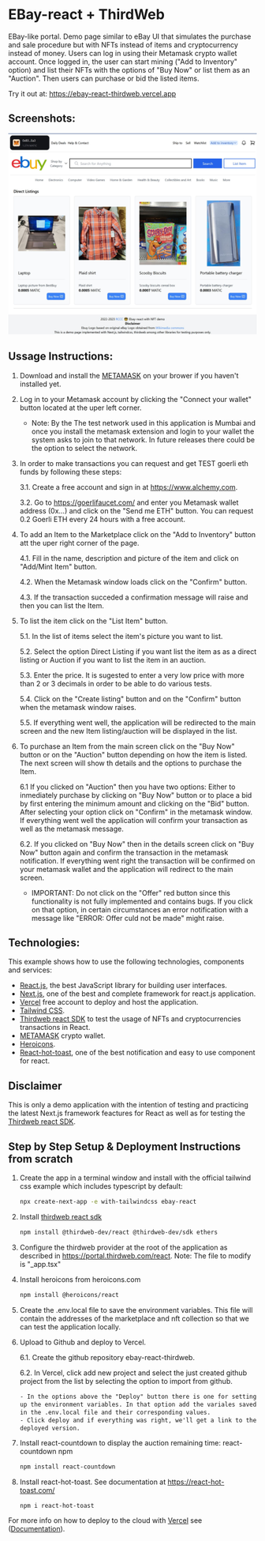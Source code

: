 # EBay-react + ThirdWeb

EBay-like portal. Demo page similar to eBay UI that simulates the purchase and sale procedure but with NFTs instead of items and cryptocurrency instead of money. Users can log in using their Metamask crypto wallet account. Once logged in, the user can start mining ("Add to Inventory" option) and list their NFTs with the options of "Buy Now" or list them as an "Auction". Then users can purchase or bid the listed items.

Try it out at: https://ebay-react-thirdweb.vercel.app

## Screenshots:

<div align="center">
  <img src="screenshots/Ebay-reactN.jpg" alt="screenshot" width="700" style="width:700px;"/>
</div>

## Ussage Instructions:

1. Download and install the [METAMASK](https://metamask.io/download/) on your brower if you haven't installed yet.
2. Log in to your Metamask account by clicking the "Connect your wallet" button located at the uper left corner.
   - Note: By the The test network used in this application is Mumbai and once you install the metamask extension and login to your wallet the system asks to join to that network. In future releases there could be the option to select the network.
3. In order to make transactions you can request and get TEST goerli eth funds by following these steps:

   3.1. Create a free account and sign in at https://www.alchemy.com.

   3.2. Go to https://goerlifaucet.com/ and enter you Metamask wallet address (0x...) and click on the "Send me ETH" button. You can request 0.2 Goerli ETH every 24 hours with a free account.

4. To add an Item to the Marketplace click on the "Add to Inventory" button att the uper right corner of the page.

   4.1. Fill in the name, description and picture of the item and click on "Add/Mint Item" button.

   4.2. When the Metamask window loads click on the "Confirm" button.

   4.3. If the transaction succeded a confirmation message will raise and then you can list the Item.

5. To list the item click on the "List Item" button.

   5.1. In the list of items select the item's picture you want to list.

   5.2. Select the option Direct Listing if you want list the item as as a direct listing or Auction if you want to list the item in an auction.

   5.3. Enter the price. It is sugested to enter a very low price with more than 2 or 3 decimals in order to be able to do various tests.

   5.4. Click on the "Create listing" button and on the "Confirm" button when the metamask window raises.

   5.5. If everything went well, the application will be redirected to the main screen and the new Item listing/auction will be displayed in the list.

6. To purchase an Item from the main screen click on the "Buy Now" button or on the "Auction" button depending on how the item is listed. The next screen will show th details and the options to purchase the Item.

   6.1 If you clicked on "Auction" then you have two options: Either to inmediately purchase by clicking on "Buy Now" button or to place a bid by first entering the minimum amount and clicking on the "Bid" button. After selecting your option click on "Confirm" in the metamask window. If everything went well the application will confirm your transaction as well as the metamask message.

   6.2. If you clicked on "Buy Now" then in the details screen click on "Buy Now" button again and confirm the transaction in the metamask notification. If everything went right the transaction will be confirmed on your metamask wallet and the application will redirect to the main screen.

   - IMPORTANT: Do not click on the "Offer" red button since this functionality is not fully implemented and contains bugs. If you click on that option, in certain circumstances an error notification with a message like "ERROR: Offer culd not be made" might raise.

## Technologies:

This example shows how to use the following technologies, components and services:

- [React.js](https://reactjs.org/), the best JavaScript library for building user interfaces.
- [Next.js](https://nextjs.org/), one of the best and complete framework for react.js application.
- [Vercel](https://vercel.com/) free account to deploy and host the application.
- [Tailwind CSS](https://tailwindcss.com/).
- [Thirdweb react SDK](https://portal.thirdweb.com/react) to test the usage of NFTs and cryptocurrencies transactions in React.
- [METAMASK](https://metamask.io/download/) crypto wallet.
- [Heroicons](https://heroicons.com).
- [React-hot-toast](https://react-hot-toast.com/), one of the best notification and easy to use component for react.

## Disclaimer

This is only a demo application with the intention of testing and practicing the latest Next.js framework feactures for React as well as for testing the [Thirdweb react SDK](https://portal.thirdweb.com/react).

## Step by Step Setup & Deployment Instructions from scratch

1.  Create the app in a terminal window and install with the official tailwind css example which includes typescript by default:
    ```bash
    npx create-next-app -e with-tailwindcss ebay-react
    ```
2.  Install [thirdweb react sdk](https://portal.thirdweb.com/react)
    ```bash
    npm install @thirdweb-dev/react @thirdweb-dev/sdk ethers
    ```
3.  Configure the thirdweb provider at the root of the application as described in https://portal.thirdweb.com/react. Note: The file to modify is "\_app.tsx"
4.  Install heroicons from heroicons.com
    ```bash
    npm install @heroicons/react
    ```
5.  Create the .env.local file to save the environment variables. This file will contain the addresses of the marketplace and nft collection so that we can test the application locally.
6.  Upload to Github and deploy to Vercel.

    6.1. Create the github repository ebay-react-thirdweb.

    6.2. In Vercel, click add new project and select the just created github project from the list by selecting the option to import from github.

        - In the options above the "Deploy" button there is one for setting up the environment variables. In that option add the variales saved in the .env.local file and their corresponding values.
        - Click deploy and if everything was right, we'll get a link to the deployed version.

7.  Install react-countdown to display the auction remaining time: react-countdown npm

    ```bash
    npm install react-countdown
    ```

8.  Install react-hot-toast. See documentation at https://react-hot-toast.com/

    ```bash
    npm i react-hot-toast
    ```

For more info on how to deploy to the cloud with [Vercel](https://vercel.com/new?utm_source=github&utm_medium=readme&utm_campaign=next-example) see ([Documentation](https://nextjs.org/docs/deployment)).
